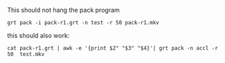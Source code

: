 This should not hang the pack program

    grt pack -i pack-r1.grt -n test -r 50 pack-r1.mkv

this should also work:

    cat pack-r1.grt | awk -e '{print $2" "$3" "$4}'| grt pack -n accl -r 50  test.mkv

